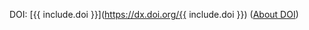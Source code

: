 DOI: [{{ include.doi }}](https://dx.doi.org/{{ include.doi }}) ([About DOI](https://en.wikipedia.org/wiki/Digital_object_identifier))
